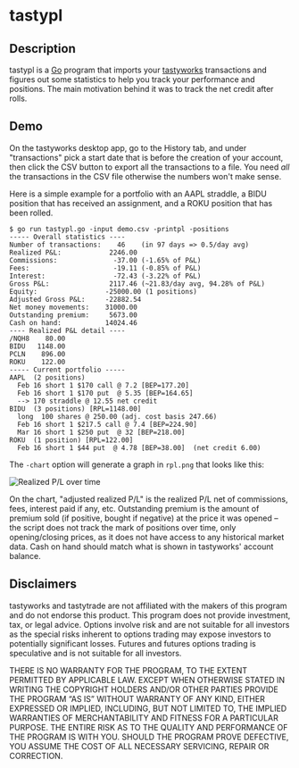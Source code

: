 # tastypl

## Description

tastypl is a [Go](https://golang.org/) program that imports your
[tastyworks](https://tastyworks.com/) transactions and figures out some
statistics to help you track your performance and positions.  The main
motivation behind it was to track the net credit after rolls.

## Demo

On the tastyworks desktop app, go to the History tab, and under "transactions"
pick a start date that is before the creation of your account, then click the
CSV button to export all the transactions to a file.  You need _all_ the
transactions in the CSV file otherwise the numbers won't make sense.

Here is a simple example for a portfolio with an AAPL straddle, a BIDU
position that has received an assignment, and a ROKU position that has
been rolled.

```
$ go run tastypl.go -input demo.csv -printpl -positions
----- Overall statistics ----
Number of transactions:    46    (in 97 days => 0.5/day avg)
Realized P&L:            2246.00
Commissions:              -37.00 (-1.65% of P&L)
Fees:                     -19.11 (-0.85% of P&L)
Interest:                 -72.43 (-3.22% of P&L)
Gross P&L:               2117.46 (~21.83/day avg, 94.28% of P&L)
Equity:                 -25000.00 (1 positions)
Adjusted Gross P&L:     -22882.54
Net money movements:    31000.00
Outstanding premium:     5673.00
Cash on hand:           14024.46
---- Realized P&L detail ----
/NQH8    80.00
BIDU   1148.00
PCLN    896.00
ROKU    122.00
----- Current portfolio -----
AAPL  (2 positions)
  Feb 16 short 1 $170 call @ 7.2 [BEP=177.20] 
  Feb 16 short 1 $170 put  @ 5.35 [BEP=164.65] 
  --> 170 straddle @ 12.55 net credit
BIDU  (3 positions) [RPL=1148.00]
  long  100 shares @ 250.00 (adj. cost basis 247.66)
  Feb 16 short 1 $217.5 call @ 7.4 [BEP=224.90] 
  Mar 16 short 1 $250 put  @ 32 [BEP=218.00] 
ROKU  (1 position) [RPL=122.00]
  Feb 16 short 1 $44 put  @ 4.78 [BEP=38.00]  (net credit 6.00)
```

The `-chart` option will generate a graph in `rpl.png` that looks like this:

![Realized P/L over time](https://raw.githubusercontent.com/gotasty/tastypl/master/sample/rpl.png)

On the chart, "adjusted realized P/L" is the realized P/L net of commissions,
fees, interest paid if any, etc.  Outstanding premium is the amount of premium
sold (if positive, bought if negative) at the price it was opened – the script
does not track the mark of positions over time, only opening/closing prices,
as it does not have access to any historical market data.  Cash on hand should
match what is shown in tastyworks' account balance.

## Disclaimers

tastyworks and tastytrade are not affiliated with the makers of this program
and do not endorse this product. This program does not provide investment,
tax, or legal advice. Options involve risk and are not suitable for all
investors as the special risks inherent to options trading may expose
investors to potentially significant losses. Futures and futures options
trading is speculative and is not suitable for all investors.

THERE IS NO WARRANTY FOR THE PROGRAM, TO THE EXTENT PERMITTED BY APPLICABLE
LAW. EXCEPT WHEN OTHERWISE STATED IN WRITING THE COPYRIGHT HOLDERS AND/OR
OTHER PARTIES PROVIDE THE PROGRAM “AS IS” WITHOUT WARRANTY OF ANY KIND, EITHER
EXPRESSED OR IMPLIED, INCLUDING, BUT NOT LIMITED TO, THE IMPLIED WARRANTIES OF
MERCHANTABILITY AND FITNESS FOR A PARTICULAR PURPOSE. THE ENTIRE RISK AS TO
THE QUALITY AND PERFORMANCE OF THE PROGRAM IS WITH YOU. SHOULD THE PROGRAM
PROVE DEFECTIVE, YOU ASSUME THE COST OF ALL NECESSARY SERVICING, REPAIR OR
CORRECTION. 
